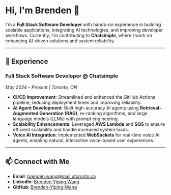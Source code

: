 # Hi, I'm Brenden 👋

I'm a **Full Stack Software Developer** with hands-on experience in building scalable applications, integrating AI technologies, and improving developer workflows. Currently, I'm contributing to **Chatsimple**, where I work on enhancing AI-driven solutions and system reliability.

---

## 🚀 Experience

### Full Stack Software Developer @ Chatsimple

_May 2024 – Present | Toronto, ON_

- **CI/CD Improvement**: Streamlined and enhanced the GitHub Actions pipeline, reducing deployment times and improving reliability.
- **AI Agent Development**: Built high-accuracy AI agents using **Retrieval-Augmented Generation (RAG)**, re-ranking algorithms, and large language models (LLMs) with prompt engineering.
- **Scalability Enhancements**: Leveraged **AWS Lambda** and **SQS** to ensure efficient scalability and handle increased system loads.
- **Voice AI Integration**: Implemented **WebSockets** for real-time voice AI agents, enabling natural, interactive voice-based user experiences.

---

## 📫 Connect with Me

- **Email**: [brenden.wang@mail.utoronto.ca](mailto:brenden.wang@mail.utoronto.ca)
- **LinkedIn**: [Brenden Yiping Wang](https://www.linkedin.com/in/brenden-yiping-wang-b9232927b/)
- **GitHub**: [Brenden-Yiping-Wang](https://github.com/Brenden-Yiping-Wang)
